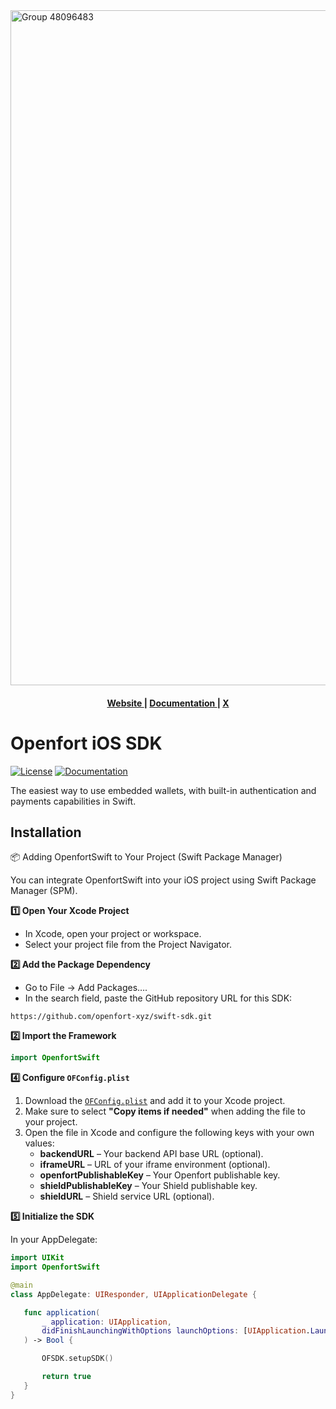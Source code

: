 <img width="1920" height="1080" alt="Group 48096483" src="https://github.com/user-attachments/assets/62af14ff-bd36-451d-bd29-46b32fec4749" />


<div align="center">
  <h4>
    <a href="https://www.openfort.io/">
      Website
    </a>
    <span> | </span>
    <a href="https://www.openfort.io/docs/products/embedded-wallet/swift">
      Documentation
    </a>
    <span> | </span>
    <a href="https://x.com/openfort_hq">
      X
    </a>
  </h4>
</div>


# Openfort iOS SDK

[![License](https://img.shields.io/badge/license-MIT-green.svg)](LICENSE)
[![Documentation](https://img.shields.io/badge/docs-openfort.io-blue)](https://www.openfort.io/docs/products/embedded-wallet/swift)

The easiest way to use embedded wallets, with built-in authentication and payments capabilities in Swift.

## Installation

📦 Adding OpenfortSwift to Your Project (Swift Package Manager)

You can integrate OpenfortSwift into your iOS project using Swift Package Manager (SPM).

**1️⃣ Open Your Xcode Project**

- In Xcode, open your project or workspace.
- Select your project file from the Project Navigator.

**2️⃣ Add the Package Dependency**

-	Go to File → Add Packages….
-	In the search field, paste the GitHub repository URL for this SDK:

 ```plaintext
https://github.com/openfort-xyz/swift-sdk.git
 ```

**2️⃣ Import the Framework**

 ```swift
import OpenfortSwift
 ```

**4️⃣ Configure `OFConfig.plist`**

1. Download the [`OFConfig.plist`](./OFConfig.plist) and add it to your Xcode project.
2. Make sure to select **"Copy items if needed"** when adding the file to your project.
3. Open the file in Xcode and configure the following keys with your own values:
   - **backendURL** – Your backend API base URL (optional).
   - **iframeURL** – URL of your iframe environment (optional).
   - **openfortPublishableKey** – Your Openfort publishable key.
   - **shieldPublishableKey** – Your Shield publishable key.
   - **shieldURL** – Shield service URL (optional).

**5️⃣ Initialize the SDK**


In your AppDelegate:

 ```swift
import UIKit
import OpenfortSwift

@main
class AppDelegate: UIResponder, UIApplicationDelegate {

    func application(
        _ application: UIApplication,
        didFinishLaunchingWithOptions launchOptions: [UIApplication.LaunchOptionsKey: Any]?
    ) -> Bool {

        OFSDK.setupSDK()

        return true
    }
}
```

